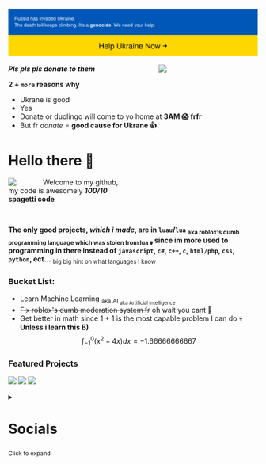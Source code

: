 [![Stand With Ukraine](https://raw.githubusercontent.com/vshymanskyy/StandWithUkraine/main/banner2-direct.svg)](https://vshymanskyy.github.io/StandWithUkraine)

<img src='https://github.com/DevelopingBread/images/blob/sticker-mania/genshin-ganyu-beg.png' style='width: 200px;' align='right'/>__*Pls pls pls donate to them*__ 

__2 + `more` reasons why__
- Ukrane is good
- Yes
- Donate or duolingo will come to yo home at __3AM 😱 frfr__
- But fr *donate* = __good cause for Ukrane 👍__

# Hello there 👋

<img src='https://github.com/DevelopingBread/images/blob/sticker-mania/genshin-shikanoin-heizou.png' style='width: 70px;' align='left'/>Welcome to my github, <br/> my code is awesomely __*100/10*__ <br/> __spagetti code__

<br/>

__The only good projects, *which i made*, are in `luau`/`lua` <sub>aka roblox's dumb programming language which was stolen from lua 💀</sub> since im more used to programming in there instead of `javascript`, `c#`, `c++`, `c`, `html/php`, `css`, `python`, ect...__ <sub> big big hint on what languages I know
  
### Bucket List:
- Learn Machine Learning <sub> aka AI <sub> aka Artificial Intelligence
- ~~Fix roblox's dumb moderation system fr~~ oh wait you cant 🤡
- Get better in math since 1 + 1 is the most capable problem I can do :skull: __Unless i learn this B)__ $$\int_{-1}^0 (x^2 + 4x)dx=-1.66666666667$$

### Featured Projects
<img src='https://opengraph.githubassets.com/691409fa94ccfcbd15a873508fb5f6dd3644feeba45eb4693c84ba9cfcfe10d1/DevelopingBread/discord-active-dev-badge' width='300px'>   <img src='https://opengraph.githubassets.com/d8c6bf6e06db63f8a9c6a2268a552fa9822e5bd13cf28b640ac962262ce0c53c/DevelopingBread/Utilities-Module' width='300px'>   <img src='https://opengraph.githubassets.com/abd20fcd190ebf80f2a5d900ca64bd5fc3c25c693607896044a150c60de38866/DevelopingBread/system-information' width='300px'>

<details>
<summary> <h1>Socials</h1> <sub>Click to expand</sub> </summary>
  <h2> Discords </h2>
  <img src='https://discord.c99.nl/widget/theme-2/684808662157361170.png'>
</details>
